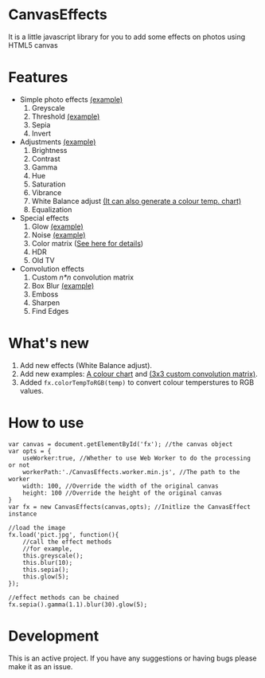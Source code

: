 CanvasEffects
=============
It is a little javascript library for you to add some effects on photos using HTML5 canvas

Features
=============
 - Simple photo effects [(example)](http://licson0729.github.com/CanvasEffects/examples/effects.html)
   1. Greyscale
   2. Threshold [(example)](http://licson0729.github.com/CanvasEffects/examples/threshold.html)
   3. Sepia
   4. Invert
 - Adjustments [(example)](http://licson0729.github.com/CanvasEffects/examples/adjustments.html)
   1. Brightness
   2. Contrast
   3. Gamma
   4. Hue
   5. Saturation
   6. Vibrance
   7. White Balance adjust [(It can also generate a colour temp. chart)](http://licson0729.github.com/CanvasEffects/examples/colorTempChart.html)
   8. Equalization
 - Special effects
   1. Glow [(example)](http://licson0729.github.com/CanvasEffects/examples/effects.html)
   2. Noise [(example)](http://licson0729.github.com/CanvasEffects/examples/effects.html)
   3. Color matrix ([See here for details](http://msdn.microsoft.com/en-us/library/system.drawing.imaging.colormatrix.aspx))
   4. HDR
   5. Old TV
 - Convolution effects
   1. Custom _n*n_ convolution matrix
   2. Box Blur [(example)](http://licson0729.github.com/CanvasEffects/examples/blur.html)
   3. Emboss
   4. Sharpen
   5. Find Edges

What's new
==============

1. Add new effects (White Balance adjust).
2. Add new examples: [A colour chart](http://licson0729.github.com/CanvasEffects/examples/colorTempChart.html) and [(3x3 custom convolution matrix)](http://licson0729.github.com/CanvasEffects/examples/matrix.html).
3. Added `fx.colorTempToRGB(temp)` to convert colour temperstures to RGB values.

How to use
==============

	var canvas = document.getElementById('fx'); //the canvas object
	var opts = {
		useWorker:true, //Whether to use Web Worker to do the processing or not
		workerPath:'./CanvasEffects.worker.min.js', //The path to the worker
		width: 100, //Override the width of the original canvas
		height: 100 //Override the height of the original canvas
	}
	var fx = new CanvasEffects(canvas,opts); //Initlize the CanvasEffect instance
	
	//load the image
	fx.load('pict.jpg', function(){
		//call the effect methods
		//for example,
		this.greyscale();
		this.blur(10);
		this.sepia();
		this.glow(5);
	});
	
	//effect methods can be chained
	fx.sepia().gamma(1.1).blur(30).glow(5);

Development
===============

This is an active project. If you have any suggestions or having bugs please make it as an issue.
